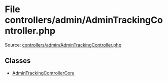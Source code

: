 File controllers/admin/AdminTrackingController.php
=========

Source: [controllers/admin/AdminTrackingController.php](https://github.com/PrestaShop/PrestaShop/blob/1.6.0.8/controllers/admin/AdminTrackingController.php)


Classes
-------

* [AdminTrackingControllerCore](class.AdminTrackingControllerCore.md)

